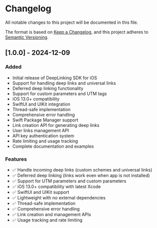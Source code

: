 # Changelog

All notable changes to this project will be documented in this file.

The format is based on [Keep a Changelog](https://keepachangelog.com/en/1.0.0/),
and this project adheres to [Semantic Versioning](https://semver.org/spec/v2.0.0.html).

## [1.0.0] - 2024-12-09

### Added
- Initial release of DeepLinking SDK for iOS
- Support for handling deep links and universal links
- Deferred deep linking functionality
- Support for custom parameters and UTM tags
- iOS 13.0+ compatibility
- SwiftUI and UIKit integration
- Thread-safe implementation
- Comprehensive error handling
- Swift Package Manager support
- Link creation API for generating deep links
- User links management API
- API key authentication system
- Rate limiting and usage tracking
- Complete documentation and examples

### Features
- ✅ Handle incoming deep links (custom schemes and universal links)
- ✅ Deferred deep linking (links work even when app is not installed)
- ✅ Support for UTM parameters and custom parameters
- ✅ iOS 13.0+ compatibility with latest Xcode
- ✅ SwiftUI and UIKit support
- ✅ Lightweight with no external dependencies
- ✅ Thread-safe implementation
- ✅ Comprehensive error handling
- ✅ Link creation and management APIs
- ✅ Usage tracking and rate limiting
